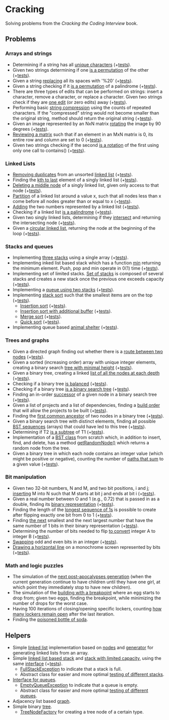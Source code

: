 # Cracking
Solving problems from the *Cracking the Coding Interview* book.

## Problems
### Arrays and strings
- Determining if a string has all [unique characters](src/main/java/com/xenoteo/chapter1_arrays_and_strings/question1_1_is_unique/Solution.java)
  (+[tests](src/test/java/com/xenoteo/chapter1_arrays_and_strings/question1_1_is_unique/SolutionTest.java)).
- Given two strings determining if one [is a permutation](src/main/java/com/xenoteo/chapter1_arrays_and_strings/question1_2_check_permutation/Solution.java) of the other 
  (+[tests](src/test/java/com/xenoteo/chapter1_arrays_and_strings/question1_2_check_permutation/SolutionTest.java)).
- Given a string [replacing](src/main/java/com/xenoteo/chapter1_arrays_and_strings/question1_3_urlify/Solution.java) all its spaces with '%20' 
  (+[tests](src/test/java/com/xenoteo/chapter1_arrays_and_strings/question1_3_urlify/SolutionTest.java)).
- Given a string checking if it [is a permutation](src/main/java/com/xenoteo/chapter1_arrays_and_strings/question1_4_palindrome_permutation/Solution.java) of a palindrome 
  (+[tests](src/test/java/com/xenoteo/chapter1_arrays_and_strings/question1_4_palindrome_permutation/SolutionTest.java)).
- There are three types of edits that can be performed on strings: insert a character, remove a character, or replace a character. 
  Given two strings check if they are [one edit](src/main/java/com/xenoteo/chapter1_arrays_and_strings/question1_5_one_away/Solution.java) (or zero edits) away
  (+[tests](src/test/java/com/xenoteo/chapter1_arrays_and_strings/question1_5_one_away/SolutionTest.java)).
- Performing basic [string compression](src/main/java/com/xenoteo/chapter1_arrays_and_strings/question1_6_string_compression/Solution.java) 
  using the counts of repeated characters. If the "compressed" string would not become smaller than the original string, 
  method should return the original string (+[tests](src/test/java/com/xenoteo/chapter1_arrays_and_strings/question1_6_string_compression/SolutionTest.java)).
- Given an image represented by an NxN matrix [rotating](src/main/java/com/xenoteo/chapter1_arrays_and_strings/question1_7_rotate_matrix/Solution.java) 
  the image by 90 degrees (+[tests](src/test/java/com/xenoteo/chapter1_arrays_and_strings/question1_7_rotate_matrix/SolutionTest.java)).
- [Reviewing a matrix](src/main/java/com/xenoteo/chapter1_arrays_and_strings/question1_8_zero_matrix/Solution.java) 
  such that if an element in an MxN matrix is 0, its entire row and column are set to 0 
  (+[tests](src/test/java/com/xenoteo/chapter1_arrays_and_strings/question1_8_zero_matrix/SolutionTest.java)).
- Given two strings checking if the second [is a rotation](src/main/java/com/xenoteo/chapter1_arrays_and_strings/question1_9_string_rotation/Solution.java) 
  of the first using only one call to contains() (+[tests](src/test/java/com/xenoteo/chapter1_arrays_and_strings/question1_9_string_rotation/SolutionTest.java)).

### Linked Lists
- [Removing duplicates](src/main/java/com/xenoteo/chapter2_linked_lists/question2_1_remove_dups/Solution.java) 
  from an unsorted [linked list](src/main/java/com/xenoteo/helpers/linked_list) 
  (+[tests](src/test/java/com/xenoteo/chapter2_linked_lists/question2_1_remove_dups/SolutionTest.java)).
- Finding the [kth to last](src/main/java/com/xenoteo/chapter2_linked_lists/question2_2_return_kth_to_last/Solution.java) 
  element of a singly linked list (+[tests](src/test/java/com/xenoteo/chapter2_linked_lists/question2_2_return_kth_to_last/SolutionTest.java)).
- [Deleting a middle node](src/main/java/com/xenoteo/chapter2_linked_lists/question2_3_delete_middle_node/Solution.java) 
  of a singly linked list, given only access to that node (+[tests](src/test/java/com/xenoteo/chapter2_linked_lists/question2_3_delete_middle_node/SolutionTest.java)).
- [Partition](src/main/java/com/xenoteo/chapter2_linked_lists/question2_4_partition/Solution.java) 
  of a linked list around a value x, such that all nodes less than x come before all nodes greater than or equal to x 
  (+[tests](src/test/java/com/xenoteo/chapter2_linked_lists/question2_4_partition/SolutionTest.java)).
- [Adding](src/main/java/com/xenoteo/chapter2_linked_lists/question2_5_sum_lists) the two numbers 
  represented by a linked list (+[tests](src/test/java/com/xenoteo/chapter2_linked_lists/question2_5_sum_lists/SolutionTest.java)).
- Checking if a linked list [is a palindrome](src/main/java/com/xenoteo/chapter2_linked_lists/question2_6_palindrome/Solution.java) 
  (+[tests](src/test/java/com/xenoteo/chapter2_linked_lists/question2_6_palindrome/SolutionTest.java)).
- Given two singly linked lists, determining if they [intersect](src/main/java/com/xenoteo/chapter2_linked_lists/question2_7_intersection/Solution.java)
  and returning the intersecting node (+[tests](src/test/java/com/xenoteo/chapter2_linked_lists/question2_7_intersection/SolutionTest.java)).
- Given a [circular linked list](src/main/java/com/xenoteo/chapter2_linked_lists/question2_8_loop_detection/Solution.java), 
  returning the node at the beginning of the loop (+[tests](src/test/java/com/xenoteo/chapter2_linked_lists/question2_8_loop_detection/SolutionTest.java)).

### Stacks and queues
- Implementing [three stacks](src/main/java/com/xenoteo/chapter3_stacks_and_queues/question3_1_three_in_one/Stack.java) 
  using a single array (+[tests](src/test/java/com/xenoteo/chapter3_stacks_and_queues/question3_1_three_in_one/StackTest.java)).
- Implementing inked list based stack which has a function [min](src/main/java/com/xenoteo/chapter3_stacks_and_queues/question3_2_stack_min/Stack.java) 
  returning the minimum element. Push, pop and min operate in 0(1) time 
  (+[tests](src/test/java/com/xenoteo/chapter3_stacks_and_queues/question3_2_stack_min/StackTest.java)).
- Implementing set of limited stacks. [Set of stacks](src/main/java/com/xenoteo/chapter3_stacks_and_queues/question3_3_stack_of_plates) 
  is composed of several stacks and creates a new stack once the previous one exceeds capacity 
  (+[tests](src/test/java/com/xenoteo/chapter3_stacks_and_queues/question3_3_stack_of_plates)).
- Implementing a [queue using two stacks](src/main/java/com/xenoteo/chapter3_stacks_and_queues/question3_4_queue_via_stacks/Queue.java) 
  (+[tests](src/test/java/com/xenoteo/chapter3_stacks_and_queues/question3_4_queue_via_stacks/QueueTest.java)).
- Implementing [stack sort](src/main/java/com/xenoteo/chapter3_stacks_and_queues/question3_5_sort_stack) such that the smallest items
  are on the top (+[tests](src/test/java/com/xenoteo/chapter3_stacks_and_queues/question3_5_sort_stack/SortTest.java)).
  - [Insertion sort](src/main/java/com/xenoteo/chapter3_stacks_and_queues/question3_5_sort_stack/InsertionSort.java) 
    (+[tests](src/test/java/com/xenoteo/chapter3_stacks_and_queues/question3_5_sort_stack/InsertionSortTest.java)).
  - [Insertion sort with additional buffer](src/main/java/com/xenoteo/chapter3_stacks_and_queues/question3_5_sort_stack/InsertionSortWithBuff.java) 
    (+[tests](src/test/java/com/xenoteo/chapter3_stacks_and_queues/question3_5_sort_stack/InsertionSortWithBuffTest.java)).
  - [Merge sort](src/main/java/com/xenoteo/chapter3_stacks_and_queues/question3_5_sort_stack/MergeSort.java) 
    (+[tests](src/test/java/com/xenoteo/chapter3_stacks_and_queues/question3_5_sort_stack/MergeSortTest.java)).
  - [Quick sort](src/main/java/com/xenoteo/chapter3_stacks_and_queues/question3_5_sort_stack/QuickSort.java) 
    (+[tests](src/test/java/com/xenoteo/chapter3_stacks_and_queues/question3_5_sort_stack/QuickSortTest.java)).
- Implementing queue based [animal shelter](src/main/java/com/xenoteo/chapter3_stacks_and_queues/question3_6_animal_shelter/AnimalShelter.java) 
  (+[tests](src/test/java/com/xenoteo/chapter3_stacks_and_queues/question3_6_animal_shelter/AnimalShelterTest.java)).

### Trees and graphs
- Given a directed graph finding out whether there is a [route between two nodes](src/main/java/com/xenoteo/chapter4_trees_and_graphs/question4_1_route_between_nodes/Solution.java) 
  (+[tests](src/test/java/com/xenoteo/chapter4_trees_and_graphs/question4_1_route_between_nodes/SolutionTest.java)).
- Given a sorted (increasing order) array with unique integer elements, creating a binary search 
  [tree with minimal height](src/main/java/com/xenoteo/chapter4_trees_and_graphs/question4_2_minimal_tree/Solution.java) 
  (+[tests](src/test/java/com/xenoteo/chapter4_trees_and_graphs/question4_2_minimal_tree/SolutionTest.java)).
- Given a binary tree, creating a linked [list of all the nodes at each depth](src/main/java/com/xenoteo/chapter4_trees_and_graphs/question4_3_list_of_depths/Solution.java) 
  (+[tests](src/test/java/com/xenoteo/chapter4_trees_and_graphs/question4_3_list_of_depths/SolutionTest.java)).
- Checking if a binary tree [is balanced](src/main/java/com/xenoteo/chapter4_trees_and_graphs/question4_4_check_balanced/Solution.java) 
  (+[tests](src/test/java/com/xenoteo/chapter4_trees_and_graphs/question4_4_check_balanced/SolutionTest.java)).
- Checking if a binary tree [is a binary search tree](src/main/java/com/xenoteo/chapter4_trees_and_graphs/question4_5_validate_bst/Solution.java) 
  (+[tests](src/test/java/com/xenoteo/chapter4_trees_and_graphs/question4_5_validate_bst/SolutionTest.java)).
- Finding an in-order [successor](src/main/java/com/xenoteo/chapter4_trees_and_graphs/question4_6_successor/Solution.java) 
  of a given node in a binary search tree (+[tests](src/test/java/com/xenoteo/chapter4_trees_and_graphs/question4_6_successor/SolutionTest.java)).
- Given a list of projects and a list of dependencies, finding a [build order](src/main/java/com/xenoteo/chapter4_trees_and_graphs/question4_7_build_order/Solution.java) 
  that will allow the projects to be built (+[tests](src/test/java/com/xenoteo/chapter4_trees_and_graphs/question4_7_build_order/SolutionTest.java)).
- Finding the [first common ancestor](src/main/java/com/xenoteo/chapter4_trees_and_graphs/question4_8_first_common_ancestor)
  of two nodes in a binary tree (+[tests](src/test/java/com/xenoteo/chapter4_trees_and_graphs/question4_8_first_common_ancestor/ISolutionTest.java)).
- Given a binary search tree with distinct elements, finding all possible 
  [BST sequences](src/main/java/com/xenoteo/chapter4_trees_and_graphs/question4_9_bst_sequences/Solution.java) 
  (arrays) that could have led to this tree (+[tests](src/test/java/com/xenoteo/chapter4_trees_and_graphs/question4_9_bst_sequences/SolutionTest.java)).
- Determining if T2 [is a subtree](src/main/java/com/xenoteo/chapter4_trees_and_graphs/question4_10_check_subtree/Solution.java) of T1
  (+[tests](src/test/java/com/xenoteo/chapter4_trees_and_graphs/question4_10_check_subtree/SolutionTest.java)).
- Implementation of a [BST class](src/main/java/com/xenoteo/chapter4_trees_and_graphs/question4_11_random_node/bst_base/IBSTNode.java) 
  from scratch which, in addition to insert, find, and delete, has a method [getRandomNode()](src/main/java/com/xenoteo/chapter4_trees_and_graphs/question4_11_random_node)
  which returns a random node from the tree.
- Given a binary tree in which each node contains an integer value (which might be positive or negative), 
  counting the number of [paths that sum](src/main/java/com/xenoteo/chapter4_trees_and_graphs/question4_12_path_with_sum/Solution.java) 
  to a given value (+[tests](src/test/java/com/xenoteo/chapter4_trees_and_graphs/question4_12_path_with_sum/SolutionTest.java)).

### Bit manipulation
- Given two 32-bit numbers, N and M, and two bit positions, i and j; [inserting](src/main/java/com/xenoteo/chapter5_bit_manipulation/question5_1_insertion/Solution.java) 
  M into N such that M starts at bit j and ends at bit i 
  (+[tests](src/test/java/com/xenoteo/chapter5_bit_manipulation/question5_1_insertion/SolutionTest.java)).
- Given a real number between O and 1 (e.g., 0.72) that is passed in as a double, finding its 
  [binary representation](src/main/java/com/xenoteo/chapter5_bit_manipulation/question5_2_binary_to_string/Solution.java) 
  (+[tests](src/test/java/com/xenoteo/chapter5_bit_manipulation/question5_2_binary_to_string/SolutionTest.java)).
- Finding the length of the [longest sequence of 1s](src/main/java/com/xenoteo/chapter5_bit_manipulation/question5_3_flip_bit_to_win/Solution.java) 
  is possible to create after flipping exactly one bit from 0 to 1 
  (+[tests](src/test/java/com/xenoteo/chapter5_bit_manipulation/question5_3_flip_bit_to_win/SolutionTest.java)).
- Finding [the next](src/main/java/com/xenoteo/chapter5_bit_manipulation/question5_4_next_number/Solution.java) 
  smallest and the next largest number that have the same number of 1 bits in their binary representation 
  (+[tests](src/test/java/com/xenoteo/chapter5_bit_manipulation/question5_4_next_number/SolutionTest.java)).
- Determining the number of bits needed to flip [to convert](src/main/java/com/xenoteo/chapter5_bit_manipulation/question5_6_conversion/Solution.java) 
  integer A to integer B (+[tests](src/test/java/com/xenoteo/chapter5_bit_manipulation/question5_6_conversion/SolutionTest.java)).
- [Swapping](src/main/java/com/xenoteo/chapter5_bit_manipulation/question5_7_pairwise_swap/Solution.java) odd and even bits in an integer 
  (+[tests](src/test/java/com/xenoteo/chapter5_bit_manipulation/question5_7_pairwise_swap/SolutionTest.java)).
- [Drawing a horizontal line](src/main/java/com/xenoteo/chapter5_bit_manipulation/question5_8_draw_line/Solution.java) 
  on a monochrome screen represented by bits (+[tests](src/test/java/com/xenoteo/chapter5_bit_manipulation/question5_8_draw_line/SolutionTest.java)).

### Math and logic puzzles
- The simulation of the [next post-apocalypses generation](src/main/java/com/xenoteo/chapter6_math_and_logic_puzzles/question6_7_the_apocalypse/Solution.java)
(when the current generation continue to have children until they have one girl, 
  at which point they immediately stop to have new children).
- The simulation of the [building with a breakpoint](src/main/java/com/xenoteo/chapter6_math_and_logic_puzzles/question6_8_the_egg_drop_problem/Building.java) 
  where an egg starts to drop from; given two eggs, finding the breakpoint, while minimizing the number of drops for the worst case.
- Having 100 iterations of closing/opening specific lockers, 
  counting [how many lockers remain open](src/main/java/com/xenoteo/chapter6_math_and_logic_puzzles/question6_9_100_lockers/Solution.java) 
  after the last iteration.
- Finding the [poisoned bottle of soda](src/main/java/com/xenoteo/chapter6_math_and_logic_puzzles/question6_10_poison).

## Helpers
- Simple [linked list](src/main/java/com/xenoteo/helpers/linked_list/List.java) implementation based on 
  [nodes](src/main/java/com/xenoteo/helpers/linked_list/Node.java) and 
  [generator](src/main/java/com/xenoteo/helpers/linked_list/ListGenerator.java) for generating linked lists from an array.
- Simple [linked list based stack](src/main/java/com/xenoteo/helpers/stack/Stack.java) and 
  [stack with limited capacity](src/main/java/com/xenoteo/helpers/stack/StackLimited.java), using the same 
  [interface](src/main/java/com/xenoteo/helpers/stack/IStack.java) 
  (+[tests](src/test/java/com/xenoteo/helpers/stack)).
  - [FullStackException](src/main/java/com/xenoteo/helpers/stack/exceptions/FullStackException.java) to indicate that a stack is full.
  - Abstract class for easier and more optimal [testing of different stacks](src/test/java/com/xenoteo/helpers/stack/IStackTest.java).
- [Interface for queues](src/main/java/com/xenoteo/helpers/queue/IQueue.java).
  - [EmptyQueueException](src/main/java/com/xenoteo/helpers/queue/exceptions/EmptyQueueException.java) to indicate that a queue is empty.
  - Abstract class for easier and more optimal [testing of different queues](src/test/java/com/xenoteo/helpers/queue/IQueueTest.java).
- Adjacency list based [graph](src/main/java/com/xenoteo/helpers/graph).
- Simple binary [tree](src/main/java/com/xenoteo/helpers/tree).
  - [TreeNodeFactory](src/main/java/com/xenoteo/helpers/tree/TreeNodeFactory.java) for creating a tree node of a certain type.
